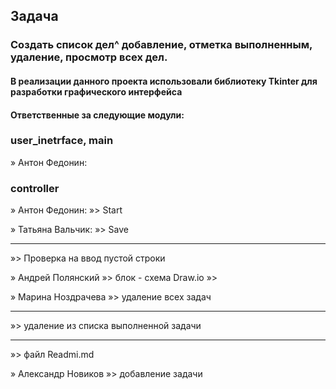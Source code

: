 ## Задача
### Создать список дел^ добавление, отметка выполненным, удаление, просмотр всех дел.
#### В реализации данного проекта использовали библиотеку Tkinter для разработки графического интерфейса
#### Ответственные за следующие модули:

### user_inetrface, main
» Антон Федонин:

### controller
» Антон Федонин:
»> Start

» Татьяна Вальчик:
»> Save
***
»> Проверка на ввод пустой строки

» Андрей Полянский
»> блок - схема Draw.io
»>

» Марина Ноздрачева
»> удаление всех задач
***
»> удаление из списка выполненной задачи
***
»> файл Readmi.md

» Александр Новиков
»> добавление задачи